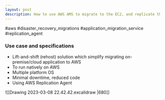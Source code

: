 ```yaml
---
layout: post
description: How to use AWS AMS to migrate to the EC2, and replicate them on AWS environment
---
```


#aws #disaster_recovery_migrations #application_migration_service #replication_agent

### Use case and specifications
- Lift-and-shift (rehost) solution which simplify migrating on-premise/cloud application to AWS
- To run natively on AWS
- Multiple platform OS
- Minimal downtime, reduced code
- Using AWS Replication Agent

![[Drawing 2023-03-08 22.42.42.excalidraw |680]]